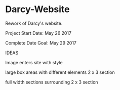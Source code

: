 # Darcy-Website
Rework of Darcy's website.

Project Start Date: May 26 2017

Complete Date Goal: May 29 2017

IDEAS

Image enters site with style

large box areas with different elements 2 x 3 section

full width sections surrounding 2 x 3 section

